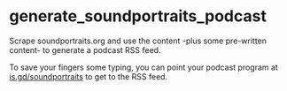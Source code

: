 # generate_soundportraits_podcast
Scrape soundportraits.org and use the content -plus some pre-written content- to generate a podcast RSS feed.

To save your fingers some typing, you can point your podcast program at [is.gd/soundportraits](is.gd/soundportraits) to get to the RSS feed.
